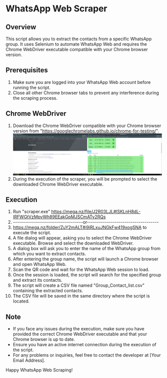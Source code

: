 WhatsApp Web Scraper
====================

Overview
--------
This script allows you to extract the contacts from a specific WhatsApp group. It uses Selenium to automate WhatsApp Web and requires the Chrome WebDriver executable compatible with your Chrome browser version.

Prerequisites
--------------
1. Make sure you are logged into your WhatsApp Web account before running the script.
2. Close all other Chrome browser tabs to prevent any interference during the scraping process.

Chrome WebDriver
-----------------
1. Download the Chrome WebDriver compatible with your Chrome browser version from "https://googlechromelabs.github.io/chrome-for-testing/".
   ![Chrome WebDrive](https://github.com/jamshaidtahiri/Whatsapp-Group-Contacts-Scrapper/blob/main/screenshot_help.jpg)
3. During the execution of the scraper, you will be prompted to select the downloaded Chrome WebDriver executable.

Execution
---------
1. Run "scraper.exe" https://mega.nz/file/J2R03LJL#lSKLnH8dL-IRFWGtVzMpvWh89EEakGpMJSCmATv2RQs
2. -----------------------------------or------------------------------------
3. https://mega.nz/folder/ZuY2mALT#i9iRLxuJNGkFw419xogSNA  to execute the script.
4. A file dialog will appear, asking you to select the Chrome WebDriver executable. Browse and select the downloaded WebDriver.
5. A dialog box will ask you to enter the name of the WhatsApp group from which you want to extract contacts.
6. After entering the group name, the script will launch a Chrome browser and open WhatsApp Web.
7. Scan the QR code and wait for the WhatsApp Web session to load.
8. Once the session is loaded, the script will search for the specified group and extract its contacts.
9. The script will create a CSV file named "Group_Contact_list.csv" containing the extracted contacts.
10. The CSV file will be saved in the same directory where the script is located.

Note
----
- If you face any issues during the execution, make sure you have provided the correct Chrome WebDriver executable and that your Chrome browser is up to date.
- Ensure you have an active internet connection during the execution of the script.
- For any problems or inquiries, feel free to contact the developer at [Your Email Address].

Happy WhatsApp Web Scraping!
